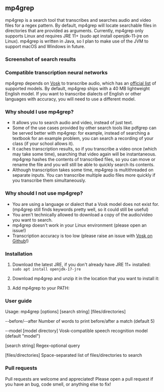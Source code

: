 mp4grep
-------
mp4grep is a search tool that transcribes and searches audio and video files for a regex pattern.
By default, mp4grep will locate searchable files in directories that are provided as arguments.
Currently, mp4grep only supports Linux and requires JRE 11+ (sudo apt install openjdk-11-jre on Linux). 
mp4grep is written in Java, so I plan to 
make use of the JVM to support macOS and Windows in future.

### Screenshot of search results

### Compatible transcription neural networks
mp4grep depends on [Vosk](https://alphacephei.com/vosk/) to transcribe audio,
which has an [official list](https://alphacephei.com/vosk/models) of supported models.
By default, mp4grep ships with a 40 MB lightweight English model. If you want to transcribe 
dialects of English or other languages with accuracy, you will need to use a different model.

### Why should I use mp4grep?
* It allows you to search audio and video, instead of just text.
* Some of the use cases provided by other search tools like pdfgrep can be served better with mp4grep:
for example, instead of searching a textbook for an example problem, you can search a recording of your class (if your school allows it).
* It caches transcription results, so if you transcribe a video once (which may take some time),
searching that video again will be instantaneous. mp4grep hashes the contents of transcribed files, so you can move or rename the file and you will still be able to quickly search its contents.
* Although transcription takes some time, mp4grep is multithreaded on separate inputs. You can transcribe multiple audio files more quickly if you transcribe them simultaneously. 

### Why should I not use mp4grep?
* You are using a language or dialect that a Vosk model does not exist for.
(mp4grep still finds keywords pretty well, so it could still be useful)
* You aren't technically allowed to download a copy of the audio/video you want to search.
* mp4grep doesn't work in your Linux environment (please open an issue!)
* Transcription accuracy is too low (please raise an issue with [Vosk on Github](https://github.com/alphacep/vosk-api)!)

### Installation
1. Download the latest JRE, if you don't already have JRE 11+ installed:
`sudo apt install openjdk-17-jre`

2. Download mp4grep and unzip it in the location that you want to install it:

3. Add mp4grep to your PATH:


### User guide
Usage: mp4grep [options] [search string] [files/directories]

--before/--after           Number of words to print before/after a match (default 5)

--model [model directory]  Vosk-compatible speech recognition model (default "model")

[search string]            Regex-optional query

[files/directories]        Space-separated list of files/directories to search

### Pull requests
Pull requests are welcome and appreciated! Please open a pull request if you have an bug, code smell, or anything else to fix!
